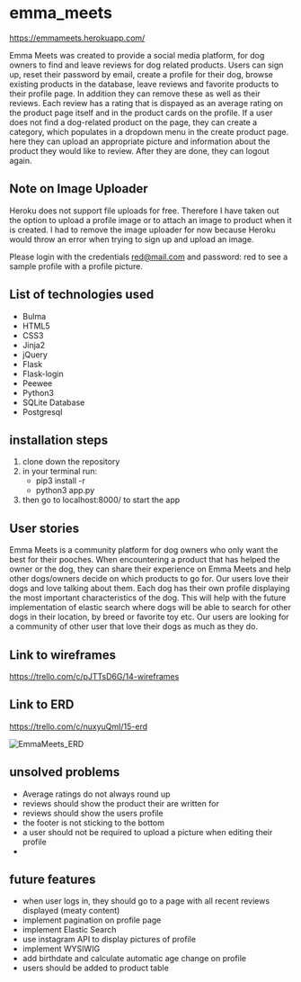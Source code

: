 # emma_meets

https://emmameets.herokuapp.com/

Emma Meets was created to provide a social media platform, for dog owners to find and leave reviews for dog related products. Users can sign up, reset their password by email, create a profile for their dog, browse existing products in the database, leave reviews and favorite products to their profile page. In addition they can remove these as well as their reviews. Each review has a rating that is dispayed as an average rating on the product page itself and in the product cards on the profile. If a user does not find a dog-related product on the page, they can create a category, which populates in a dropdown menu in the create product page. here they can upload an appropriate picture and information about the product they would like to review. After they are done, they can logout again.  

## Note on Image Uploader

Heroku does not support file uploads for free. Therefore I have taken out the option to upload a profile image or to attach an image to product when it is created. I had to remove the image uploader for now because Heroku would throw an error when trying to sign up and upload an image.

Please login with the credentials red@mail.com and password: red to see a sample profile with a profile picture. 


## List of technologies used 

- Bulma
- HTML5
- CSS3
- Jinja2
- jQuery
- Flask
- Flask-login
- Peewee
- Python3
- SQLite Database
- Postgresql

## installation steps

1. clone down the repository
2. in your terminal run:
	 - pip3 install -r 
	 - python3 app.py
3. then go to localhost:8000/ to start the app

## User stories

Emma Meets is a community platform for dog owners who only want the best for their pooches. When encountering a product that has helped the owner or the dog, they can share their experience on Emma Meets and help other dogs/owners decide on which products to go for. 
Our users love their dogs and love talking about them. Each dog has their own profile displaying the most important characteristics of the dog. This will help with the future implementation of elastic search where dogs will be able to search for other dogs in their location, by breed or favorite toy etc.
Our users are looking for a community of other user that love their dogs as much as they do.


## Link to wireframes

https://trello.com/c/pJTTsD6G/14-wireframes

## Link to ERD

https://trello.com/c/nuxyuQmI/15-erd

![EmmaMeets_ERD](EmmaMeets_ERD.jpg)


## unsolved problems
- Average ratings do not always round up
- reviews should show the product their are written for
- reviews should show the users profile
- the footer is not sticking to the bottom
- a user should not be required to upload a picture when editing their profile
- 

## future features
- when user logs in, they should go to a page with all recent reviews displayed (meaty content)
- implement pagination on profile page
- implement Elastic Search 
- use instagram API to display pictures of profile
- implement WYSIWIG
- add birthdate and calculate automatic age change on profile
- users should be added to product table
